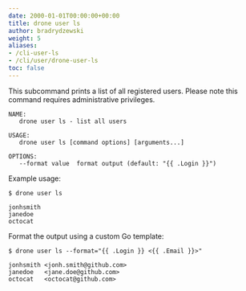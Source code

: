 ```yaml
---
date: 2000-01-01T00:00:00+00:00
title: drone user ls
author: bradrydzewski
weight: 5
aliases:
- /cli-user-ls
- /cli/user/drone-user-ls
toc: false
---
```


This subcommand prints a list of all registered users. Please note this command requires administrative privileges.

```
NAME:
   drone user ls - list all users

USAGE:
   drone user ls [command options] [arguments...]

OPTIONS:
   --format value  format output (default: "{{ .Login }}")
```   

Example usage:

```
$ drone user ls

jonhsmith
janedoe
octocat
```

Format the output using a custom Go template:

```
$ drone user ls --format="{{ .Login }} <{{ .Email }}>"

jonhsmith <jonh.smith@github.com>
janedoe   <jane.doe@github.com>
octocat   <octocat@github.com>
```